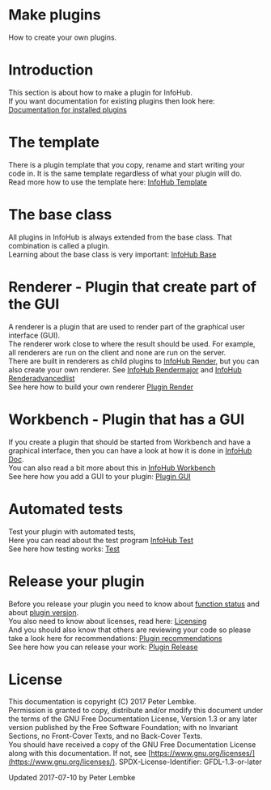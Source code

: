 # Make plugins
How to create your own plugins.  

# Introduction
This section is about how to make a plugin for InfoHub.  
If you want documentation for existing plugins then look here: [Documentation for installed plugins](plugin,plugin)  

# The template
There is a plugin template that you copy, rename and start writing your code in. It is the same template regardless of what your plugin will do.  
Read more how to use the template here: [InfoHub Template](plugin,infohub_template)  

# The base class
All plugins in InfoHub is always extended from the base class. That combination is called a plugin.  
Learning about the base class is very important: [InfoHub Base](plugin,infohub_base)  

# Renderer - Plugin that create part of the GUI
A renderer is a plugin that are used to render part of the graphical user interface (GUI).  
The renderer work close to where the result should be used. For example, all renderers are run on the client and none are run on the server.  
There are built in renderers as child plugins to [InfoHub Render](plugin,infohub_render), but you can also create your own renderer. See [InfoHub Rendermajor](plugin,infohub_rendermajor) and [InfoHub Renderadvancedlist](plugin,infohub_renderadvancedlist)  
See here how to build your own renderer [Plugin Render](doc,plugin_render)  

# Workbench - Plugin that has a GUI
If you create a plugin that should be started from Workbench and have a graphical interface, then you can have a look at how it is done in [InfoHub Doc](plugin,infohub_doc).  
You can also read a bit more about this in [InfoHub Workbench](plugin,infohub_workbench)  
See here how you add a GUI to your plugin: [Plugin GUI](doc,plugin_gui)  

# Automated tests
Test your plugin with automated tests,  
Here you can read about the test program [InfoHub Test](plugin,infohub_test)  
See here how testing works: [Test](doc,test)  

# Release your plugin
Before you release your plugin you need to know about [function status](main,plugin_status) and about [plugin version](main,plugin_version).  
You also need to know about licenses, read here: [Licensing](main,license)  
And you should also know that others are reviewing your code so please take a look here for recommendations: [Plugin recommendations](plugin,plugin)  
See here how you can release your work: [Plugin Release](doc,plugin_release)  

# License
This documentation is copyright (C) 2017 Peter Lembke.  
Permission is granted to copy, distribute and/or modify this document under the terms of the GNU Free Documentation License, Version 1.3 or any later version published by the Free Software Foundation; with no Invariant Sections, no Front-Cover Texts, and no Back-Cover Texts.  
You should have received a copy of the GNU Free Documentation License along with this documentation. If not, see [https://www.gnu.org/licenses/](https://www.gnu.org/licenses/).  SPDX-License-Identifier: GFDL-1.3-or-later  

Updated 2017-07-10 by Peter Lembke  
